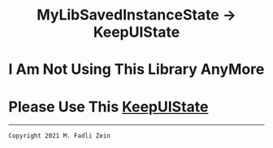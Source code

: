 <h1 align="center">
  MyLibSavedInstanceState -> KeepUIState
</h1>

# I Am Not Using This Library AnyMore

# Please Use This [KeepUIState](https://github.com/gzeinnumer/KeepUIState)

---

```
Copyright 2021 M. Fadli Zein
```

